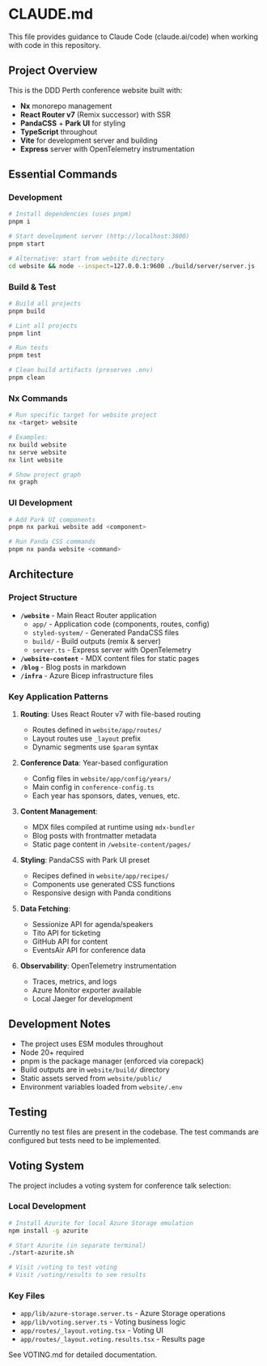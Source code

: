 # CLAUDE.md

This file provides guidance to Claude Code (claude.ai/code) when working with code in this repository.

## Project Overview

This is the DDD Perth conference website built with:

- **Nx** monorepo management
- **React Router v7** (Remix successor) with SSR
- **PandaCSS** + **Park UI** for styling
- **TypeScript** throughout
- **Vite** for development server and building
- **Express** server with OpenTelemetry instrumentation

## Essential Commands

### Development

```bash
# Install dependencies (uses pnpm)
pnpm i

# Start development server (http://localhost:3800)
pnpm start

# Alternative: start from website directory
cd website && node --inspect=127.0.0.1:9600 ./build/server/server.js
```

### Build & Test

```bash
# Build all projects
pnpm build

# Lint all projects
pnpm lint

# Run tests
pnpm test

# Clean build artifacts (preserves .env)
pnpm clean
```

### Nx Commands

```bash
# Run specific target for website project
nx <target> website

# Examples:
nx build website
nx serve website
nx lint website

# Show project graph
nx graph
```

### UI Development

```bash
# Add Park UI components
pnpm nx parkui website add <component>

# Run Panda CSS commands
pnpm nx panda website <command>
```

## Architecture

### Project Structure

- **`/website`** - Main React Router application
    - `app/` - Application code (components, routes, config)
    - `styled-system/` - Generated PandaCSS files
    - `build/` - Build outputs (remix & server)
    - `server.ts` - Express server with OpenTelemetry
- **`/website-content`** - MDX content files for static pages
- **`/blog`** - Blog posts in markdown
- **`/infra`** - Azure Bicep infrastructure files

### Key Application Patterns

1. **Routing**: Uses React Router v7 with file-based routing

    - Routes defined in `website/app/routes/`
    - Layout routes use `_layout` prefix
    - Dynamic segments use `$param` syntax

2. **Conference Data**: Year-based configuration

    - Config files in `website/app/config/years/`
    - Main config in `conference-config.ts`
    - Each year has sponsors, dates, venues, etc.

3. **Content Management**:

    - MDX files compiled at runtime using `mdx-bundler`
    - Blog posts with frontmatter metadata
    - Static page content in `/website-content/pages/`

4. **Styling**: PandaCSS with Park UI preset

    - Recipes defined in `website/app/recipes/`
    - Components use generated CSS functions
    - Responsive design with Panda conditions

5. **Data Fetching**:

    - Sessionize API for agenda/speakers
    - Tito API for ticketing
    - GitHub API for content
    - EventsAir API for conference data

6. **Observability**: OpenTelemetry instrumentation
    - Traces, metrics, and logs
    - Azure Monitor exporter available
    - Local Jaeger for development

## Development Notes

- The project uses ESM modules throughout
- Node 20+ required
- pnpm is the package manager (enforced via corepack)
- Build outputs are in `website/build/` directory
- Static assets served from `website/public/`
- Environment variables loaded from `website/.env`

## Testing

Currently no test files are present in the codebase. The test commands are configured but tests need to be implemented.

## Voting System

The project includes a voting system for conference talk selection:

### Local Development

```bash
# Install Azurite for local Azure Storage emulation
npm install -g azurite

# Start Azurite (in separate terminal)
./start-azurite.sh

# Visit /voting to test voting
# Visit /voting/results to see results
```

### Key Files

- `app/lib/azure-storage.server.ts` - Azure Storage operations
- `app/lib/voting.server.ts` - Voting business logic
- `app/routes/_layout.voting.tsx` - Voting UI
- `app/routes/_layout.voting.results.tsx` - Results page

See VOTING.md for detailed documentation.
